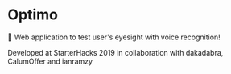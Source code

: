 # Optimo
👀 Web application to test user's eyesight with voice recognition!

Developed at StarterHacks 2019 in collaboration with dakadabra, CalumOffer and ianramzy
